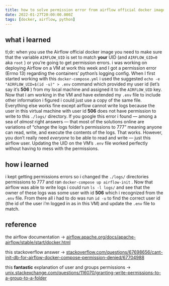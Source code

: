 ```yaml
---
title: how to solve permission error from airflow official docker image
date: 2022-01-27T20:00:00.000Z
tags: [docker, airflow, python]
---
```

## what i learned
tl;dr: when you use the Airflow official docker image you need to make sure that the variable `AIRFLOW_UID` is set to match **your** UID (and `AIRFLOW_GID=0` aka `root` ) or you’re going to get permission errors.
i was working on deploying Airflow on a VM at work this week and I got a permission error (Errno 13) regarding the containers’ python’s logging config. When I first started working with this `docker-compose.yml` i used the suggested `echo -e "AIRFLOW_UID=$(id -u)" > .env` command which provided my user id  (let’s say it’s **506** ) from my local machine and assigned it to the `AIRFLOW_UID` key. Now that i am working in the VM and have extended my `.env` file to include other information i figured i could just use a copy of the same file. Everything else works fine except airflow cannot write logs because the user in this virtual machine with user id **506** does not have permission to write to this `./logs/` directory.
If you google this error i found — among a sea of _almost_ right answers — that most of the solutions online are variations of “change the logs folder’s permissions to 777” meaning anyone can read, write, and execute the contents of the logs. That works. However, you don’t really need _everyone_ to be able to read and write — just this airflow user.
Updating the UID on the VM’s `.env` file worked perfectly without having to mess with the permissions.
## how i learned
i kept getting permissions errors so i changed the `./logs/` directories permissions to 777 and ran `docker-compose up airflow-init` . Now that airflow was able to write logs i could run `ls -l logs/` and see that the owner of these logs was some user with id **506** which i recognized from the `.env` file.
From there all i had to do was run `id -u` to find the correct user id (the id of the user i’m logged in as in this VM) and update the `.env` file to match.
## reference
the airflow documentation →
[airflow.apache.org/docs/apache-airflow/stable/start/docker.html](https://airflow.apache.org/docs/apache-airflow/stable/start/docker.html#setting-the-right-airflow-user)

this stackoverflow answer →
[stackoverflow.com/questions/67698656/cant-init-db-for-airflow-docker-compose-permission-denied/67704988](https://stackoverflow.com/questions/67698656/cant-init-db-for-airflow-docker-compose-permission-denied/67704988#67704988)

this **fantastic** explanation of user and groups permissions →
[unix.stackexchange.com/questions/116070/granting-write-permissions-to-a-group-to-a-folder](https://unix.stackexchange.com/questions/116070/granting-write-permissions-to-a-group-to-a-folder)


